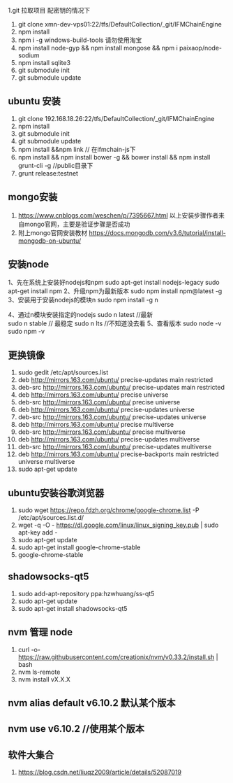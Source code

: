 1.git 拉取项目 配密钥的情况下
  1. git clone xmn-dev-vps01:22/tfs/DefaultCollection/_git/IFMChainEngine
  2. npm install 
  3. npm i -g windows-build-tools
  请勿使用淘宝
  4. npm install node-gyp && npm install mongose && npm i paixaop/node-sodium
  5. npm install sqlite3
  6. git submodule init
  7. git submodule update
## ubuntu 安装
1. git clone 192.168.18.26:22/tfs/DefaultCollection/_git/IFMChainEngine
2. npm install 
3. git submodule init
4. git submodule update
5. npm install &&npm link // 在ifmchain-js下
6. npm install && npm install bower -g && bower install  && npm install grunt-cli -g //public目录下
7. grunt release:testnet
## mongo安装
1. https://www.cnblogs.com/weschen/p/7395667.html 
以上安装步骤作者来自mongo官网，主要是验证步骤是否成功
2. 附上mongo官网安装教材 https://docs.mongodb.com/v3.6/tutorial/install-mongodb-on-ubuntu/
## 安装node
1、先在系统上安装好nodejs和npm
sudo apt-get install nodejs-legacy
sudo apt-get install npm
2、升级npm为最新版本
sudo npm install npm@latest -g
3、安装用于安装nodejs的模块n
sudo npm install -g n

4、通过n模块安装指定的nodejs
sudo n latest //最新  
sudo n stable // 最稳定
sudo n lts //不知道没去看
5、查看版本
sudo node -v
sudo npm -v
## 更换镜像 
1. sudo gedit /etc/apt/sources.list 
2. deb http://mirrors.163.com/ubuntu/ precise-updates main restricted
3. deb-src http://mirrors.163.com/ubuntu/ precise-updates main restricted
4. deb http://mirrors.163.com/ubuntu/ precise universe
5. deb-src http://mirrors.163.com/ubuntu/ precise universe
6. deb http://mirrors.163.com/ubuntu/ precise-updates universe
7. deb-src http://mirrors.163.com/ubuntu/ precise-updates universe
8. deb http://mirrors.163.com/ubuntu/ precise multiverse
9. deb-src http://mirrors.163.com/ubuntu/ precise multiverse
10. deb http://mirrors.163.com/ubuntu/ precise-updates multiverse
11. deb-src http://mirrors.163.com/ubuntu/ precise-updates multiverse
12. deb http://mirrors.163.com/ubuntu/ precise-backports main restricted universe multiverse
13. sudo apt-get update
## ubuntu安装谷歌浏览器
1. sudo wget https://repo.fdzh.org/chrome/google-chrome.list -P /etc/apt/sources.list.d/
2. wget -q -O - https://dl.google.com/linux/linux_signing_key.pub  | sudo apt-key add -
3. sudo apt-get update
4. sudo apt-get install google-chrome-stable
5. google-chrome-stable
## shadowsocks-qt5 
1. sudo add-apt-repository ppa:hzwhuang/ss-qt5
2. sudo apt-get update
3. sudo apt-get install shadowsocks-qt5
## nvm 管理 node
1. curl -o- https://raw.githubusercontent.com/creationix/nvm/v0.33.2/install.sh | bash
2. nvm ls-remote
3. nvm install vX.X.X 
 ## nvm alias default v6.10.2 默认某个版本
 ## nvm use v6.10.2 //使用某个版本
 ## 软件大集合 
 1. https://blog.csdn.net/liuqz2009/article/details/52087019
